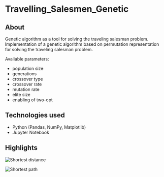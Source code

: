 # Travelling_Salesmen_Genetic

## About
Genetic algorithm as a tool for solving the traveling salesman problem. Implementation of a genetic algorithm based on permutation representation for solving the traveling salesman problem.

Avaliable parameters:
- population size
- generations
- crossover type
- crossover rate
- mutation rate
- elite size
- enabling of two-opt

## Technologies used
- Python (Pandas, NumPy, Matplotlib)
- Jupyter Notebook

## Highlights

![Shortest distance](https://github.com/zkrytobojca/Travelling_Salesman_Genetic/assets/49489021/f6a12ef3-142f-4b68-9265-4b0181b99918)

![Shortest path](https://github.com/zkrytobojca/Travelling_Salesman_Genetic/assets/49489021/7aa153ce-7596-42a0-b4c5-b28f1d9927ba)
